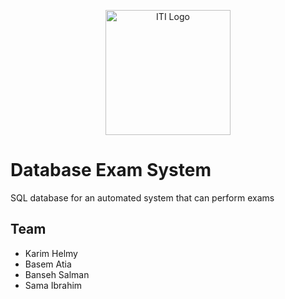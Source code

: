 <p align="center"> <img src="https://iti.gov.eg/assets/images/ColoredLogo.svg" alt="ITI Logo" width="200"/> </p>

# Database Exam System
SQL database for an automated system that can perform exams 


## Team
- Karim Helmy 
- Basem Atia 
- Banseh Salman 
- Sama Ibrahim 



